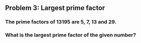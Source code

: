 ## Problem 3: Largest prime factor
### The prime factors of 13195 are 5, 7, 13 and 29.

### What is the largest prime factor of the given number?